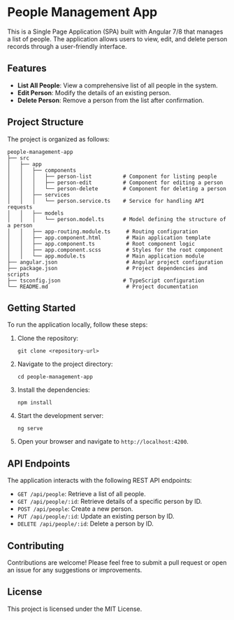 # People Management App

This is a Single Page Application (SPA) built with Angular 7/8 that manages a list of people. The application allows users to view, edit, and delete person records through a user-friendly interface.

## Features

- **List All People**: View a comprehensive list of all people in the system.
- **Edit Person**: Modify the details of an existing person.
- **Delete Person**: Remove a person from the list after confirmation.

## Project Structure

The project is organized as follows:

```
people-management-app
├── src
│   ├── app
│   │   ├── components
│   │   │   ├── person-list          # Component for listing people
│   │   │   ├── person-edit          # Component for editing a person
│   │   │   └── person-delete        # Component for deleting a person
│   │   ├── services
│   │   │   └── person.service.ts    # Service for handling API requests
│   │   ├── models
│   │   │   └── person.model.ts      # Model defining the structure of a person
│   │   ├── app-routing.module.ts     # Routing configuration
│   │   ├── app.component.html        # Main application template
│   │   ├── app.component.ts          # Root component logic
│   │   ├── app.component.scss        # Styles for the root component
│   │   └── app.module.ts             # Main application module
├── angular.json                      # Angular project configuration
├── package.json                      # Project dependencies and scripts
├── tsconfig.json                    # TypeScript configuration
└── README.md                         # Project documentation
```

## Getting Started

To run the application locally, follow these steps:

1. Clone the repository:
   ```
   git clone <repository-url>
   ```

2. Navigate to the project directory:
   ```
   cd people-management-app
   ```

3. Install the dependencies:
   ```
   npm install
   ```

4. Start the development server:
   ```
   ng serve
   ```

5. Open your browser and navigate to `http://localhost:4200`.

## API Endpoints

The application interacts with the following REST API endpoints:

- `GET /api/people`: Retrieve a list of all people.
- `GET /api/people/:id`: Retrieve details of a specific person by ID.
- `POST /api/people`: Create a new person.
- `PUT /api/people/:id`: Update an existing person by ID.
- `DELETE /api/people/:id`: Delete a person by ID.

## Contributing

Contributions are welcome! Please feel free to submit a pull request or open an issue for any suggestions or improvements.

## License

This project is licensed under the MIT License.